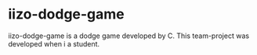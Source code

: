 # iizo-dodge-game
iizo-dodge-game is a dodge game developed by C. This team-project was developed when i a student.
